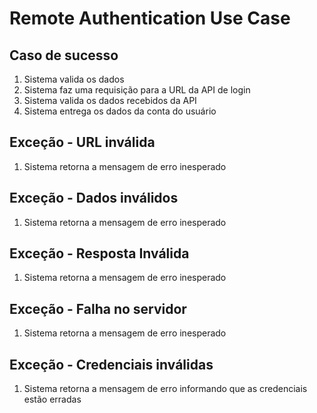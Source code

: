 # Remote Authentication Use Case

## Caso de sucesso

1. Sistema valida os dados
2. Sistema faz uma requisição para a URL da API de login
3. Sistema valida os dados recebidos da API
4. Sistema entrega os dados da conta do usuário

## Exceção - URL inválida

1. Sistema retorna a mensagem de erro inesperado

## Exceção - Dados inválidos

1. Sistema retorna a mensagem de erro inesperado

## Exceção - Resposta Inválida

1. Sistema retorna a mensagem de erro inesperado

## Exceção - Falha no servidor

1. Sistema retorna a mensagem de erro inesperado

## Exceção - Credenciais inválidas

1. Sistema retorna a mensagem de erro informando que as credenciais estão erradas
